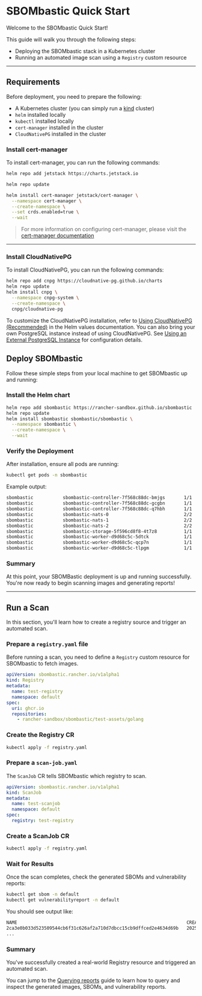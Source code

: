 # SBOMbastic Quick Start

Welcome to the SBOMbastic Quick Start!

This guide will walk you through the following steps:

- Deploying the SBOMbastic stack in a Kubernetes cluster
- Running an automated image scan using a `Registry` custom resource

---

## Requirements

Before deployment, you need to prepare the following:

- A Kubernetes cluster (you can simply run a [kind](https://kind.sigs.k8s.io/) cluster)
- `helm` installed locally
- `kubectl` installed locally
- `cert-manager` installed in the cluster
- `CloudNativePG` installed in the cluster


### Install cert-manager
To install cert-manager, you can run the following commands:

```bash
helm repo add jetstack https://charts.jetstack.io

helm repo update

helm install cert-manager jetstack/cert-manager \
  --namespace cert-manager \
  --create-namespace \
  --set crds.enabled=true \
  --wait
```

> For more information on configuring cert-manager, please visit the [cert-manager documentation](https://cert-manager.io/docs/installation/helm)
---

### Install CloudNativePG

To install CloudNativePG, you can run the following commands:

```bash
helm repo add cnpg https://cloudnative-pg.github.io/charts
helm repo update
helm install cnpg \
  --namespace cnpg-system \
  --create-namespace \
  cnpg/cloudnative-pg
```

To customize the CloudNativePG installation, refer to [Using CloudNativePG (Recommended)](helm-values.md#using-cloudnativepg-recommended) in the Helm values documentation.
You can also bring your own PostgreSQL instance instead of using CloudNativePG. See [Using an External PostgreSQL Instance](helm-values.md#using-an-external-postgresql-instance) for configuration details.

## Deploy SBOMbastic

Follow these simple steps from your local machine to get SBOMbastic up and running:

### Install the Helm chart

```bash
helm repo add sbombastic https://rancher-sandbox.github.io/sbombastic
helm repo update
helm install sbombastic sbombastic/sbombastic \
  --namespace sbombastic \
  --create-namespace \
  --wait
```

### Verify the Deployment

After installation, ensure all pods are running:

```bash
kubectl get pods -n sbombastic
```

Example output:

```bash
sbombastic           sbombastic-controller-7f568c88dc-bmjgs       1/1     Running
sbombastic           sbombastic-controller-7f568c88dc-gcgbn       1/1     Running
sbombastic           sbombastic-controller-7f568c88dc-q7hbh       1/1     Running
sbombastic           sbombastic-nats-0                            2/2     Running
sbombastic           sbombastic-nats-1                            2/2     Running
sbombastic           sbombastic-nats-2                            2/2     Running
sbombastic           sbombastic-storage-5f596cd8f8-4t7z8          1/1     Running
sbombastic           sbombastic-worker-d9d68c5c-5dtck             1/1     Running
sbombastic           sbombastic-worker-d9d68c5c-qcp7n             1/1     Running
sbombastic           sbombastic-worker-d9d68c5c-tlpgm             1/1     Running
```

### Summary

At this point, your SBOMBastic deployment is up and running successfully. You're now ready to begin scanning images and generating reports!

---

## Run a Scan

In this section, you'll learn how to create a registry source and trigger an automated scan.

### Prepare a `registry.yaml` file

Before running a scan, you need to define a `Registry` custom resource for SBOMbastic to fetch images.

```yaml
apiVersion: sbombastic.rancher.io/v1alpha1
kind: Registry
metadata:
  name: test-registry
  namespace: default
spec:
  uri: ghcr.io
  repositories:
    - rancher-sandbox/sbombastic/test-assets/golang
```

### Create the Registry CR

```bash
kubectl apply -f registry.yaml
```

### Prepare a `scan-job.yaml`

The `ScanJob` CR tells SBOMbastic which registry to scan.

```yaml
apiVersion: sbombastic.rancher.io/v1alpha1
kind: ScanJob
metadata:
  name: test-scanjob
  namespace: default
spec:
  registry: test-registry
```

### Create a ScanJob CR

```bash
kubectl apply -f registry.yaml
```

### Wait for Results

Once the scan completes, check the generated SBOMs and vulnerability reports:

```bash
kubectl get sbom -n default
kubectl get vulnerabilityreport -n default
```

You should see output like:

```bash
NAME                                                               CREATED AT
2ca3e0b033d523509544cb6f31c626af2a710d7dbcc15cb9dffced2e4634d69b   2025-06-10T10:26:38Z
...
```

### Summary

You've successfully created a real-world Registry resource and triggered an automated scan.

You can jump to the [Querying reports](../user-guide/querying-reports.md) guide to learn how to query and inspect the generated images, SBOMs, and vulnerability reports.
